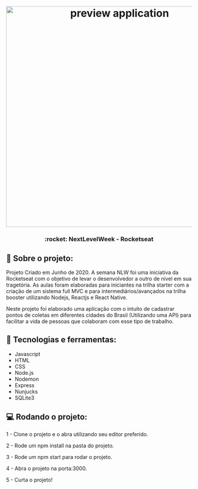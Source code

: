 <h1 align="center">
    <img alt="preview application" src="https://imgur.com/p8avILn.png" width="600px"/>
</h1>

<h3 align="center">
  :rocket: NextLevelWeek - Rocketseat
</h3>

## :book: Sobre o projeto:

<p> Projeto Criado em Junho de 2020.
    A semana NLW foi uma iniciativa da Rocketseat com o objetivo de levar o desenvolvedor a outro de nível em sua tragetória. As aulas foram elaboradas para iniciantes na trilha starter com a criação de um sistema full MVC e para intermediários/avançados na trilha booster utilizando Nodejs, Reactjs e React Native. 
</p>

<p>
    Neste projeto foi elaborado uma aplicação com o intuito de cadastrar pontos de coletas em diferentes cidades do Brasil (Utilizando uma API) para facilitar a vida de pessoas que colaboram com esse tipo de trabalho.
</p>

 ## :iphone: Tecnologias e ferramentas:

 <ul>
  <li>Javascript</li>
  <li>HTML</li>
  <li>CSS</li>
  <li>Node.js</li>
  <li>Nodemon</li>
  <li>Express</li>
  <li>Nunjucks</li>
  <li>SQLite3</li>
 </ul>
 
## :computer: Rodando o projeto:

1 - Clone o projeto e o abra utilizando seu editor preferido.

2 - Rode um npm install na pasta do projeto.

3 - Rode um npm start para rodar o projeto.

4 - Abra o projeto na porta:3000.

5 - Curta o projeto!
